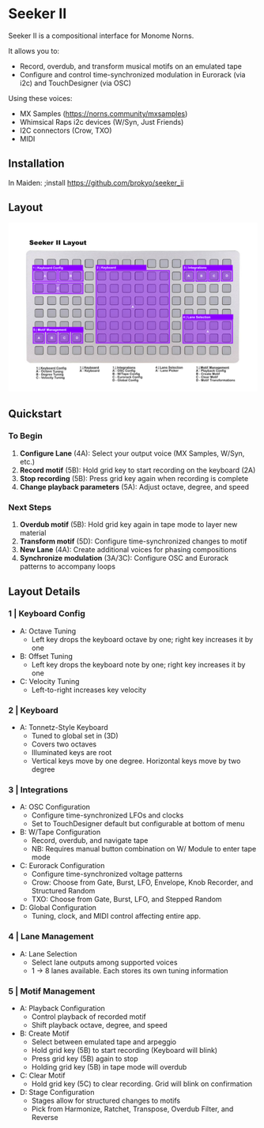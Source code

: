 # Seeker II

Seeker II is a compositional interface for Monome Norns. 

It allows you to:
- Record, overdub, and transform musical motifs on an emulated tape
- Configure and control time-synchronized modulation in Eurorack (via i2c) and TouchDesigner (via OSC)

Using these voices:
- MX Samples (https://norns.community/mxsamples)
- Whimsical Raps i2c devices (W/Syn, Just Friends)
- I2C connectors (Crow, TXO)
- MIDI

## Installation
In Maiden: ;install https://github.com/brokyo/seeker_ii

## Layout
![Seeker II Layout](layout.png)

## Quickstart
### To Begin
1. **Configure Lane** (4A): Select your output voice (MX Samples, W/Syn, etc.)
2. **Record motif** (5B): Hold grid key to start recording on the keyboard (2A)
3. **Stop recording** (5B): Press grid key again when recording is complete
4. **Change playback parameters** (5A): Adjust octave, degree, and speed

### Next Steps
1. **Overdub motif** (5B): Hold grid key again in tape mode to layer new material
2. **Transform motif** (5D): Configure time-synchronized changes to motif
3. **New Lane** (4A): Create additional voices for phasing compositions
4. **Synchronize modulation** (3A/3C): Configure OSC and Eurorack patterns to accompany loops

## Layout Details
### 1 | Keyboard Config
- A: Octave Tuning 
  - Left key drops the keyboard octave by one; right key increases it by one
- B: Offset Tuning 
  - Left key drops the keyboard note by one; right key increases it by one
- C: Velocity Tuning 
  - Left-to-right increases key velocity

### 2 | Keyboard
- A: Tonnetz-Style Keyboard 
  - Tuned to global set in (3D) 
  - Covers two octaves
  - Illuminated keys are root
  - Vertical keys move by one degree. Horizontal keys move by two degree

### 3  | Integrations
- A: OSC Configuration
  - Configure time-synchronized LFOs and clocks
  - Set to TouchDesigner default but configurable at bottom of menu
- B: W/Tape Configuration
  - Record, overdub, and navigate tape
  - NB: Requires manual button combination on W/ Module to enter tape mode
- C: Eurorack Configuration
  - Configure time-synchronized voltage patterns
  - Crow: Choose from Gate, Burst, LFO, Envelope, Knob Recorder, and Structured Random
  - TXO: Choose from Gate, Burst, LFO, and Stepped Random
- D: Global Configuration
  - Tuning, clock, and MIDI control affecting entire app.

### 4 | Lane Management
- A: Lane Selection
  - Select lane outputs among supported voices
  - 1 -> 8 lanes available. Each stores its own tuning information

### 5 | Motif Management
- A: Playback Configuration
  - Control playback of recorded motif
  - Shift playback octave, degree, and speed
- B: Create Motif
  - Select between emulated tape and arpeggio
  - Hold grid key (5B) to start recording (Keyboard will blink)
  - Press grid key (5B) again to stop
  - Holding grid key (5B) in tape mode will overdub
- C: Clear Motif
  - Hold grid key (5C) to clear recording. Grid will blink on confirmation
- D: Stage Configuration
  - Stages allow for structured changes to motifs
  - Pick from Harmonize, Ratchet, Transpose, Overdub Filter, and Reverse